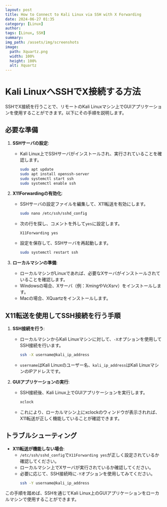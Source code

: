 ```yaml
---
layout: post
title: How to Connect to Kali Linux via SSH with X Forwarding
date: 2024-06-27 01:35
category: [Linux]
author: 
tags: [Linux, SSH]
summary: 
img_path: /assets/img/screenshots
image:
  path: Xquartz.png
  width: 100%
  height: 100%
  alt: Xquartz
---
```


# Kali LinuxへSSHでX接続する方法

SSHでX接続を行うことで、リモートのKali Linuxマシン上でGUIアプリケーションを使用することができます。以下にその手順を説明します。

## 必要な準備

1. **SSHサーバの設定**:
   - Kali Linux上でSSHサーバがインストールされ、実行されていることを確認します。
     ```bash
     sudo apt update
     sudo apt install openssh-server
     sudo systemctl start ssh
     sudo systemctl enable ssh
     ```

2. **X11Forwardingの有効化**:
   - SSHサーバの設定ファイルを編集して、X11転送を有効にします。
     ```bash
     sudo nano /etc/ssh/sshd_config
     ```
   - 次の行を探し、コメントを外して`yes`に設定します。
     ```plaintext
     X11Forwarding yes
     ```
   - 設定を保存して、SSHサーバを再起動します。
     ```bash
     sudo systemctl restart ssh
     ```

3. **ローカルマシンの準備**:
   - ローカルマシンがLinuxであれば、必要なXサーバがインストールされていることを確認します。
   - Windowsの場合、Xサーバ（例：XmingやVcXsrv）をインストールします。
   - Macの場合、XQuartzをインストールします。

## X11転送を使用してSSH接続を行う手順

1. **SSH接続を行う**:
   - ローカルマシンからKali Linuxマシンに対して、`-X`オプションを使用してSSH接続を行います。
     ```bash
     ssh -X username@kali_ip_address
     ```
   - `username`はKali Linuxのユーザー名、`kali_ip_address`はKali LinuxマシンのIPアドレスです。

2. **GUIアプリケーションの実行**:
   - SSH接続後、Kali Linux上でGUIアプリケーションを実行します。
     ```bash
     xclock
     ```
   - これにより、ローカルマシン上にxclockのウィンドウが表示されれば、X11転送が正しく機能していることが確認できます。

## トラブルシューティング

- **X11転送が機能しない場合**:
  - `/etc/ssh/sshd_config`で`X11Forwarding yes`が正しく設定されているか確認してください。
  - ローカルマシン上でXサーバが実行されているか確認してください。
  - 必要に応じて、SSH接続時に`-Y`オプションを使用してみてください。
    ```bash
    ssh -Y username@kali_ip_address
    ```

この手順を踏めば、SSHを通じてKali Linux上のGUIアプリケーションをローカルマシンで使用することができます。


